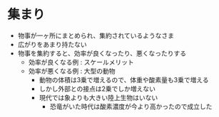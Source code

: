 # 集まり

- 物事が一ヶ所にまとめられ、集約されているようなさま
- 広がりをあまり持たない
- 物事を集約すると、効率が良くなったり、悪くなったりする
  - 効率が良くなる例 : スケールメリット
  - 効率が悪くなる例 : 大型の動物
    - 動物の体積は3乗で増えるので、体重や酸素量も3乗で増える
    - しかし外部との接点は2乗でしか増えない
    - 現代では象よりも大きい陸上生物はいない
      - 恐竜がいた時代は酸素濃度が今より高かったので成立した
